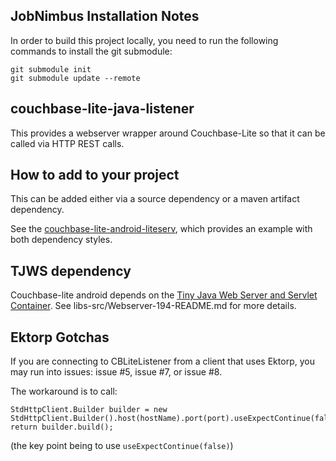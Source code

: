 ## JobNimbus Installation Notes

In order to build this project locally, you need to run the following commands to install the git submodule:

```
git submodule init
git submodule update --remote
```

## couchbase-lite-java-listener

This provides a webserver wrapper around Couchbase-Lite so that it can be called via HTTP REST calls.

## How to add to your project

This can be added either via a source dependency or a maven artifact dependency.

See the [couchbase-lite-android-liteserv](https://github.com/couchbaselabs/couchbase-lite-android-liteserv), which provides an example with both dependency styles.

## TJWS dependency

Couchbase-lite android depends on the [Tiny Java Web Server and Servlet Container](http://tjws.sourceforge.net/).  See libs-src/Webserver-194-README.md for more details.

## Ektorp Gotchas

If you are connecting to CBLiteListener from a client that uses Ektorp, you may run into issues: issue #5, issue #7, or issue #8.

The workaround is to call:

```
StdHttpClient.Builder builder = new StdHttpClient.Builder().host(hostName).port(port).useExpectContinue(false);
return builder.build();
```

(the key point being to use `useExpectContinue(false)`)

